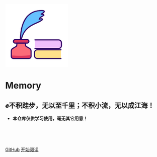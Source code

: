 ![logo](_media/logo.png)

# Memory

## ✊不积跬步，无以至千里；不积小流，无以成江海！

- **本仓库仅供学习使用，毫无其它用意！**

<br>

<br>

<span id="busuanzi_container_site_pv" style='display:none'>
    👁️ 本站总访问量：<span id="busuanzi_value_site_pv"></span> 次
</span>
<span id="busuanzi_container_site_uv" style='display:none'>
    | 👨‍🎓️ 本站总访客数：<span id="busuanzi_value_site_uv"></span> 人
</span>

<br>

[GitHub](<https://github.com/gyz296641164/gyz296641164.github.io>)
[开始阅读](catalogs)